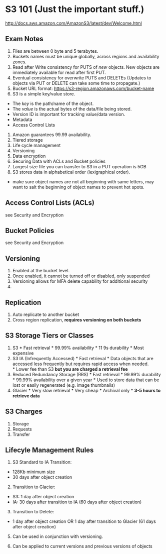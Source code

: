 # S3 101 (Just the important stuff.)

http://docs.aws.amazon.com/AmazonS3/latest/dev/Welcome.html








## Exam Notes

1. Files are between 0 byte and 5 terabytes.
1. Buckets names must be unique globally, across regions and availability zones.
1. Read after Write consistency for PUTS of *new* objects.  New objects are
        immediately available for read after first PUT.  
1. Eventual consistency for overwrite PUTS and DELETEs (Updates to objects via PUT
or DELETE can take some time to propagate.)
1. Bucket URL format: https://s3-region.amazonaws.com/bucket-name
1. S3 is a simple key/value store.  
  * The *key* is the path/name of the object.
  * The *value* is the actual bytes of the data/file being stored.
  * Version ID is important for tracking value/data version.  
  * Metadata
  * Access Control Lists
1. Amazon guarantees 99.99 availability.
1. Tiered storage
1. Life cycle management
1. Versioning
1. Data encryption
1. Securing Data with ACLs and Bucket policies
1. Largest size file you can transfer to S3 in a PUT operation is 5GB
1. S3 stores data in alphabetical order (lexigraphical order).
 + make sure object names are not all beginning with same letters, may want to
 salt the beginning of object names to prevent hot spots.



## Access Control Lists (ACLs)

see Security and Encryption

## Bucket Policies

see Security and Encryption

## Versioning

1. Enabled at the bucket level.
2. Once enabled, it cannot be turned off or disabled, only suspended
3. Versioning allows for MFA delete capability for additional security
4.

## Replication

1. Auto replicate to another bucket
2. Cross region replication, **requires versioning on both buckets**

## S3 Storage Tiers or Classes
  1. S3
    * Fast retrieval
    * 99.99% availability
    * 11 9s durability
    * Most expensive
  2. S3 IA (Infrequently Accessed)
    * Fast retrieval
    * Data objects that are accessed less frequently but requires rapid
      access when needed.   
    * Lower fee than S3 **but you are charged a retrieval fee**
  3. Reduced Redundancy Storage (RRS)
    * Fast retrieval
    * 99.99% durability
    * 99.99% availability over a given year
    * Used to store data that can be lost or easily regenerated (e.g. image
      thumbnails)
  4. Glacier
    * Very slow retrieval
    * Very cheap
    * Archival only
    * **3-5 hours to retrieve data**


## S3 Charges
  1. Storage
  2. Requests
  3. Transfer


## Lifecyle Management Rules

1. S3 Standard to IA Transition:
  * 128Kb minimum size
  * 30 days after object creation

2. Transition to Glacier:
  * S3: 1 day after object creation
  * IA: 30 days after transition to IA (60 days after object creation)

3. Transition to Delete:
  * 1 day after object creation OR 1 day after transition to Glacier (61 days after
    object creation)

5. Can be used in conjunction with versioning.

6. Can be applied to current versions and previous versions of objects
